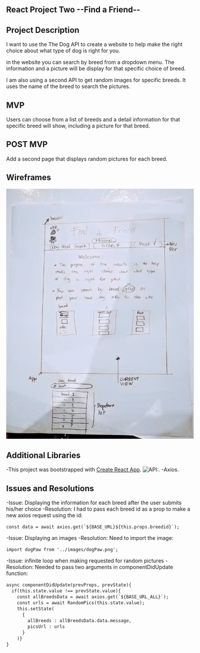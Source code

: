 
## React Project Two  --Find a Friend--

## Project Description

I want to use the The Dog API to create a website to help make the right choice about what type of dog is right for you.

in the website you can search by breed from a dropdown menu. The information and a picture will be display for that specific choice of breed.

I am also using a second API to get random images for specific breeds. It uses the name of the breed to search the pictures.

## MVP
Users can choose from  a list of breeds and a detail information for that specific breed will show,
including a picture for that breed.

## POST MVP
Add a second page that displays random pictures for each breed.

## Wireframes
![Wireframe](./src/images/wireframe-dogs.jpg)

## Additional Libraries
-This project was bootstrapped with [Create React App](https://github.com/facebook/create-react-app).
![API:](https://thedogapi.com/).
-Axios.

## Issues and Resolutions

-Issue: Displaying the information for each breed after the user submits his/her choice
-Resolution: I had to pass each breed id as a prop to make a new axios request using the id:
```
const data = await axios.get(`${BASE_URL}${this.props.breedid}`);
```

-Issue: Displaying an images
-Resolution: Need to import the image:
```
import dogPaw from '../images/dogPaw.png';
```

-Issue: infinite loop when making requested for random pictures
-Resolution: Needed to pass two arguments in componentDidUpdate function:
```
async componentDidUpdate(prevProps, prevState){
  if(this.state.value !== prevState.value){
    const allBreedsData = await axios.get(`${BASE_URL_ALL}`);
    const urls = await RandomPics(this.state.value);
    this.setState(
      {
        allBreeds : allBreedsData.data.message,
        picsUrl : urls
      }
    )}
}
```
